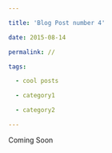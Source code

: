 ```yaml
---

title: 'Blog Post number 4'

date: 2015-08-14

permalink: //

tags:

  - cool posts

  - category1

  - category2

---
```



Coming Soon
